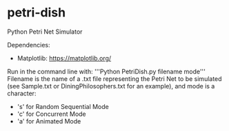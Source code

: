 # petri-dish
Python Petri Net Simulator

Dependencies:
- Matplotlib: https://matplotlib.org/

Run in the command line with:
'''Python PetriDish.py filename mode'''
Filename is the name of a .txt file representing the Petri Net to be simulated (see Sample.txt or DiningPhilosophers.txt for an example), and mode is a character:
- 's' for Random Sequential Mode
- 'c' for Concurrent Mode
- 'a' for Animated Mode
